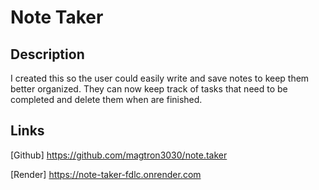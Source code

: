 # Note Taker

## Description 
I created this so the user could easily write and save notes to keep them better organized. They can now keep track of tasks that need to be completed and delete them when are finished. 


## Links
[Github]
https://github.com/magtron3030/note.taker


[Render]
https://note-taker-fdlc.onrender.com



